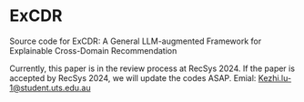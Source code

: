 # ExCDR
Source code for ExCDR: A General LLM-augmented Framework for Explainable Cross-Domain Recommendation

Currently, this paper is in the review process at RecSys 2024. If the paper is accepted by RecSys 2024, we will update the codes ASAP.
Emial: Kezhi.lu-1@student.uts.edu.au
